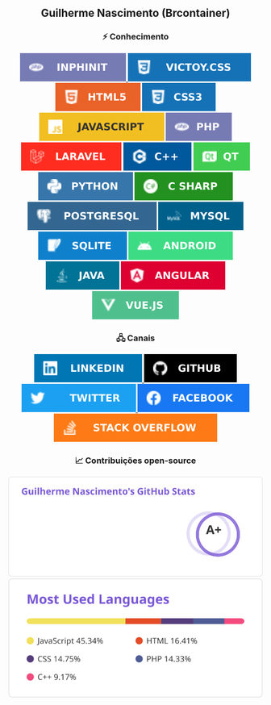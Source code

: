 <h2 align="center">Guilherme Nascimento (Brcontainer)</h2>

<h3 align="center">⚡ Conhecimento</h3>

<p align="center">
  <a href="https://inphinit.github.io/" target="_blank">
    <img src="assets/-Inphinit-777BB4.svg" alt="Inphinit">
  </a>
  <a href="https://victory-css.github.io/" target="_blank">
    <img src="assets/-Victoy.css-1572B6.svg" alt="Victoy.css">
  </a>
  <img src="assets/-HTML5-E96228.svg" alt="HTML5">
  <img src="assets/-CSS3-1572B6.svg" alt="CSS3">
  <img src="assets/-JavaScript-F2BF22.svg" alt="JavaScript">
  <img src="assets/-PHP-777BB4.svg" alt="PHP">
  <img src="assets/-Laravel-FF2D20.svg" alt="Laravel">
  <img src="assets/-Cplusplus-00599C.svg" alt="Cplusplus">
  <img src="assets/-Qt-41CD52.svg" alt="Qt">
  <img src="assets/-Python-3776AB.svg" alt="Python">
  <img src="assets/-CSharp-239120.svg" alt="CSharp">
  <img src="assets/-PostgreSQL-336791.svg" alt="PostgreSQL">
  <img src="assets/-MySQL-00608C.svg" alt="mysql">
  <img src="assets/-SQLite-0f80CC.svg" alt="sqlite">
  <img src="assets/-Android-3DDC84.svg" alt="Android">
  <img src="assets/-Java-007396.svg" alt="Java">
  <img src="assets/-Angular-DD0031.svg" alt="Angular">
  <img src="assets/-Vue.js-4FC08D.svg" alt="Vue.js">
</p>

<h3 align="center">🖧 Canais</h3>

<p align="center">
  <a href="https://www.linkedin.com/in/javascript-css-html-fullstack/" target="_blank">
    <img src="assets/-Linkedin-0077B5.svg" alt="Perfil de Guilherme Nascimento no Linkedin">
  </a>
  <a href="https://github.com/brcontainer" target="_blank">
    <img src="assets/-Github-000.svg" alt="Perfil de Guilherme Nascimento no Github">
  </a>
  <a href="https://twitter.com/brcontainer" target="_blank">
    <img src="assets/-Twitter-1ca0f1.svg" alt="Perfil de Guilherme Nascimento no Twitter">
  </a>
  <a href="https://www.facebook.com/fullstack.webdeveloper" target="_blank">
    <img src="assets/-Facebook-1877F2.svg" alt="Perfil de Guilherme Nascimento no Facebook">
  </a>
  <a href="https://pt.stackoverflow.com/users/3635/guilherme-nascimento" target="_blank">
    <img src="assets/-StackOverflow-FE7A16.svg" alt="Perfil de Guilherme Nascimento no Stack Overflow em Portugês">
  </a>
</p>

<h3 align="center">📈 Contribuições open-source</h3>

![Brcontainer's github stats](assets/stats.svg)
![Brcontainer top langs](assets/most_used.svg)

<!--
**brcontainer/brcontainer** is a ✨ _special_ ✨ repository because its `README.md` (this file) appears on your GitHub profile.

Here are some ideas to get you started:

- 🔭 I’m currently working on ...
- 🌱 I’m currently learning ...
- 👯 I’m looking to collaborate on ...
- 🤔 I’m looking for help with ...
- 💬 Ask me about ...
- 📫 How to reach me: ...
- 😄 Pronouns: ...
- ⚡ Fun fact: ...
-->

